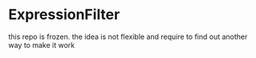 # ExpressionFilter
this repo is frozen. the idea is not flexible and require to find out another way to make it work
